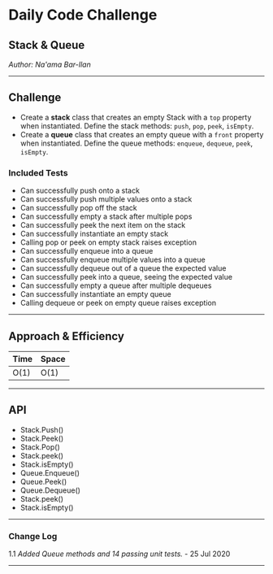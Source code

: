 # Daily Code Challenge

## Stack & Queue
*Author: Na'ama Bar-Ilan*

---

## Challenge

* Create a **stack** class that creates an empty Stack with a `top` property when instantiated. Define the stack methods: `push`, `pop`, `peek`, `isEmpty`.
* Create a **queue** class that creates an empty queue with a `front` property when instantiated. Define the queue methods: `enqueue`, `dequeue`, `peek`, `isEmpty`.


### Included Tests

* Can successfully push onto a stack
* Can successfully push multiple values onto a stack
* Can successfully pop off the stack
* Can successfully empty a stack after multiple pops
* Can successfully peek the next item on the stack
* Can successfully instantiate an empty stack
* Calling pop or peek on empty stack raises exception
* Can successfully enqueue into a queue
* Can successfully enqueue multiple values into a queue
* Can successfully dequeue out of a queue the expected value
* Can successfully peek into a queue, seeing the expected value
* Can successfully empty a queue after multiple dequeues
* Can successfully instantiate an empty queue
* Calling dequeue or peek on empty queue raises exception

---

## Approach & Efficiency


| Time | Space |
| :----------- | :----------- |
| O(1) | O(1) |


---

## API

* Stack.Push()
* Stack.Peek()
* Stack.Pop()
* Stack.peek()
* Stack.isEmpty()
* Queue.Enqueue()
* Queue.Peek()
* Queue.Dequeue()
* Stack.peek()
* Stack.isEmpty()


----

### Change Log

1.1 *Added Queue methods and 14 passing unit tests.* - 25 Jul 2020

---

